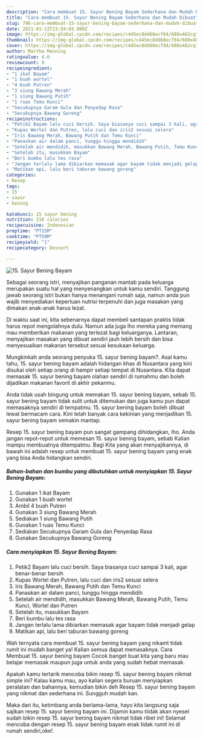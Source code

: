```yaml
---
description: "Cara membuat 15. Sayur Bening Bayam Sederhana dan Mudah Dibuat"
title: "Cara membuat 15. Sayur Bening Bayam Sederhana dan Mudah Dibuat"
slug: 796-cara-membuat-15-sayur-bening-bayam-sederhana-dan-mudah-dibuat
date: 2021-01-12T23:54:03.880Z
image: https://img-global.cpcdn.com/recipes/c445ec8dd68ecf84/680x482cq70/15-sayur-bening-bayam-foto-resep-utama.jpg
thumbnail: https://img-global.cpcdn.com/recipes/c445ec8dd68ecf84/680x482cq70/15-sayur-bening-bayam-foto-resep-utama.jpg
cover: https://img-global.cpcdn.com/recipes/c445ec8dd68ecf84/680x482cq70/15-sayur-bening-bayam-foto-resep-utama.jpg
author: Martha Manning
ratingvalue: 4.6
reviewcount: 9
recipeingredient:
- "1 ikat Bayam"
- "1 buah wortel"
- "4 buah Putren"
- "3 siung Bawang Merah"
- "1 siung Bawang Putih"
- "1 ruas Temu Kunci"
- "Secukupnya Garam Gula dan Penyedap Rasa"
- "Secukupnya Bawang Goreng"
recipeinstructions:
- "Petik2 Bayam lalu cuci bersih. Saya biasanya cuci sampai 3 kali, agar benar-benar bersih"
- "Kupas Wortel dan Putren, lalu cuci dan iris2 sesuai selera"
- "Iris Bawang Merah, Bawang Putih dan Temu Kunci"
- "Panaskan air dalam panci, tunggu hingga mendidih"
- "Setelah air mendidih, masukkan Bawang Merah, Bawang Putih, Temu Kunci, Wortel dan Putren"
- "Setelah itu, masukkan Bayam"
- "Beri bumbu lalu tes rasa"
- "Jangan terlalu lama dibiarkan memasak agar bayam tidak menjadi gelap"
- "Matikan api, lalu beri taburan bawang goreng"
categories:
- Resep
tags:
- 15
- sayur
- bening

katakunci: 15 sayur bening 
nutrition: 218 calories
recipecuisine: Indonesian
preptime: "PT15M"
cooktime: "PT59M"
recipeyield: "1"
recipecategory: Dessert

---
```



![15. Sayur Bening Bayam](https://img-global.cpcdn.com/recipes/c445ec8dd68ecf84/680x482cq70/15-sayur-bening-bayam-foto-resep-utama.jpg)

Sebagai seorang istri, menyajikan panganan mantab pada keluarga merupakan suatu hal yang menyenangkan untuk kamu sendiri. Tanggung jawab seorang istri bukan hanya menangani rumah saja, namun anda pun wajib menyediakan keperluan nutrisi terpenuhi dan juga masakan yang dimakan anak-anak harus lezat.

Di waktu  saat ini, kita sebenarnya dapat membeli santapan praktis tidak harus repot mengolahnya dulu. Namun ada juga lho mereka yang memang mau memberikan makanan yang terlezat bagi keluarganya. Lantaran, menyajikan masakan yang dibuat sendiri jauh lebih bersih dan bisa menyesuaikan makanan tersebut sesuai kesukaan keluarga. 



Mungkinkah anda seorang penyuka 15. sayur bening bayam?. Asal kamu tahu, 15. sayur bening bayam adalah hidangan khas di Nusantara yang kini disukai oleh setiap orang di hampir setiap tempat di Nusantara. Kita dapat memasak 15. sayur bening bayam olahan sendiri di rumahmu dan boleh dijadikan makanan favorit di akhir pekanmu.

Anda tidak usah bingung untuk memakan 15. sayur bening bayam, sebab 15. sayur bening bayam tidak sulit untuk ditemukan dan juga kamu pun dapat memasaknya sendiri di tempatmu. 15. sayur bening bayam boleh dibuat lewat bermacam cara. Kini telah banyak cara kekinian yang menjadikan 15. sayur bening bayam semakin mantap.

Resep 15. sayur bening bayam pun sangat gampang dihidangkan, lho. Anda jangan repot-repot untuk memesan 15. sayur bening bayam, sebab Kalian mampu membuatnya ditempatmu. Bagi Kita yang akan menyajikannya, di bawah ini adalah resep untuk membuat 15. sayur bening bayam yang enak yang bisa Anda hidangkan sendiri.

<!--inarticleads1-->

##### Bahan-bahan dan bumbu yang dibutuhkan untuk menyiapkan 15. Sayur Bening Bayam:

1. Gunakan 1 ikat Bayam
1. Gunakan 1 buah wortel
1. Ambil 4 buah Putren
1. Gunakan 3 siung Bawang Merah
1. Sediakan 1 siung Bawang Putih
1. Gunakan 1 ruas Temu Kunci
1. Sediakan Secukupnya Garam Gula dan Penyedap Rasa
1. Gunakan Secukupnya Bawang Goreng




<!--inarticleads2-->

##### Cara menyiapkan 15. Sayur Bening Bayam:

1. Petik2 Bayam lalu cuci bersih. Saya biasanya cuci sampai 3 kali, agar benar-benar bersih
1. Kupas Wortel dan Putren, lalu cuci dan iris2 sesuai selera
1. Iris Bawang Merah, Bawang Putih dan Temu Kunci
1. Panaskan air dalam panci, tunggu hingga mendidih
1. Setelah air mendidih, masukkan Bawang Merah, Bawang Putih, Temu Kunci, Wortel dan Putren
1. Setelah itu, masukkan Bayam
1. Beri bumbu lalu tes rasa
1. Jangan terlalu lama dibiarkan memasak agar bayam tidak menjadi gelap
1. Matikan api, lalu beri taburan bawang goreng




Wah ternyata cara membuat 15. sayur bening bayam yang nikamt tidak rumit ini mudah banget ya! Kalian semua dapat memasaknya. Cara Membuat 15. sayur bening bayam Cocok banget buat kita yang baru mau belajar memasak maupun juga untuk anda yang sudah hebat memasak.

Apakah kamu tertarik mencoba bikin resep 15. sayur bening bayam nikmat simple ini? Kalau kamu mau, ayo kalian segera buruan menyiapkan peralatan dan bahannya, kemudian bikin deh Resep 15. sayur bening bayam yang nikmat dan sederhana ini. Sungguh mudah kan. 

Maka dari itu, ketimbang anda berlama-lama, hayo kita langsung saja sajikan resep 15. sayur bening bayam ini. Dijamin kamu tiidak akan nyesel sudah bikin resep 15. sayur bening bayam nikmat tidak ribet ini! Selamat mencoba dengan resep 15. sayur bening bayam enak tidak rumit ini di rumah sendiri,oke!.

